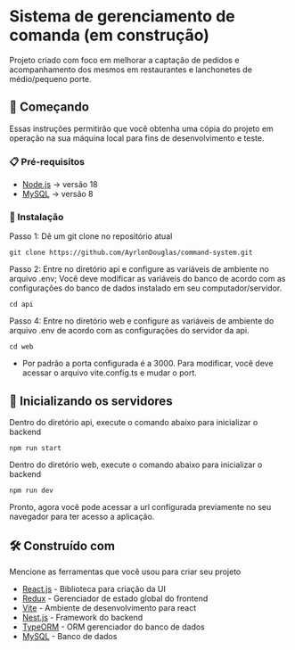 # Sistema de gerenciamento de comanda (em construção)

Projeto criado com foco em melhorar a captação de pedidos e acompanhamento dos mesmos em restaurantes e lanchonetes de médio/pequeno porte.

## 🚀 Começando

Essas instruções permitirão que você obtenha uma cópia do projeto em operação na sua máquina local para fins de desenvolvimento e teste.


### 📋 Pré-requisitos

* [Node.js](https://nodejs.org/pt-br) -> versão 18
* [MySQL](https://www.mysql.com/) -> versão 8

### 🔧 Instalação

Passo 1: Dê um git clone no repositório atual 
```
git clone https://github.com/AyrlonDouglas/command-system.git
```

Passo 2: Entre no diretório api e configure as variáveis de ambiente no arquivo .env; Você deve modificar as variáveis do banco de acordo com as configurações do banco de dados instalado em seu computador/servidor. 
```
cd api
```

Passo 4: Entre no diretório web e configure as variáveis de ambiente do arquivo .env de acordo com as configurações do servidor da api. 
```
cd web
```
* Por padrão a porta configurada é a 3000. Para modificar, você deve acessar o arquivo vite.config.ts e mudar o port. 

## 🔩 Inicializando os servidores

Dentro do diretório api, execute o comando abaixo para inicializar o backend
```
npm run start
```

Dentro do diretório web, execute o comando abaixo para inicializar o backend
```
npm run dev
```

Pronto, agora você pode acessar a url configurada previamente no seu navegador para ter acesso a aplicação.


## 🛠️ Construído com

Mencione as ferramentas que você usou para criar seu projeto

* [React.js](https://react.dev/) - Biblioteca para criação da UI
* [Redux](https://redux.js.org/) - Gerenciador de estado global do frontend
* [Vite](https://vitejs.dev/) - Ambiente de desenvolvimento para react
* [Nest.js](https://nestjs.com/) - Framework do backend
* [TypeORM](https://typeorm.io/) - ORM gerenciador do banco de dados
* [MySQL](https://www.mysql.com/) - Banco de dados
